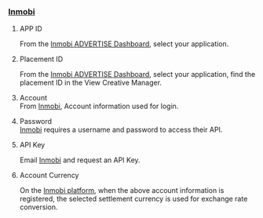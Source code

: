 ###  [Inmobi](https://www.inmobi.com)

1. APP ID

   From the [Inmobi ADVERTISE Dashboard](https://www.inmobi.com/portal/#newcampaigns/list/objectiveId=1), select your application. 	

2. Placement ID

   From the [Inmobi ADVERTISE Dashboard](https://www.inmobi.com/portal/#newcampaigns/list/objectiveId=1), select your application, find the placement  ID in the View  Creative   Manager.


3. 	 Account   
 From  [Inmobi](https://www.inmobi.com), Account information used for login.

4. 	 Password     
[Inmobi](https://www.inmobi.com) requires a username and password to access their API.

5. API Key

    Email [Inmobi](https://www.inmobi.com) and request an API Key.

6. Account Currency

   On the  [Inmobi platform](https://www.inmobi.com), when the above account information is registered, the selected settlement currency is used for exchange rate conversion.
